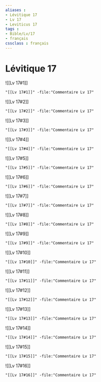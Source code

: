 ```yaml
---
aliases : 
- Lévitique 17
- Lv 17
- Leviticus 17
tags : 
- Bible/Lv/17
- français
cssclass : français
---
```


# Lévitique 17

![[Lv 17#1]]

```query
"[[Lv 17#1]]" -file:"Commentaire Lv 17"
```

![[Lv 17#2]]

```query
"[[Lv 17#2]]" -file:"Commentaire Lv 17"
```

![[Lv 17#3]]

```query
"[[Lv 17#3]]" -file:"Commentaire Lv 17"
```

![[Lv 17#4]]

```query
"[[Lv 17#4]]" -file:"Commentaire Lv 17"
```

![[Lv 17#5]]

```query
"[[Lv 17#5]]" -file:"Commentaire Lv 17"
```

![[Lv 17#6]]

```query
"[[Lv 17#6]]" -file:"Commentaire Lv 17"
```

![[Lv 17#7]]

```query
"[[Lv 17#7]]" -file:"Commentaire Lv 17"
```

![[Lv 17#8]]

```query
"[[Lv 17#8]]" -file:"Commentaire Lv 17"
```

![[Lv 17#9]]

```query
"[[Lv 17#9]]" -file:"Commentaire Lv 17"
```

![[Lv 17#10]]

```query
"[[Lv 17#10]]" -file:"Commentaire Lv 17"
```

![[Lv 17#11]]

```query
"[[Lv 17#11]]" -file:"Commentaire Lv 17"
```

![[Lv 17#12]]

```query
"[[Lv 17#12]]" -file:"Commentaire Lv 17"
```

![[Lv 17#13]]

```query
"[[Lv 17#13]]" -file:"Commentaire Lv 17"
```

![[Lv 17#14]]

```query
"[[Lv 17#14]]" -file:"Commentaire Lv 17"
```

![[Lv 17#15]]

```query
"[[Lv 17#15]]" -file:"Commentaire Lv 17"
```

![[Lv 17#16]]

```query
"[[Lv 17#16]]" -file:"Commentaire Lv 17"
```

